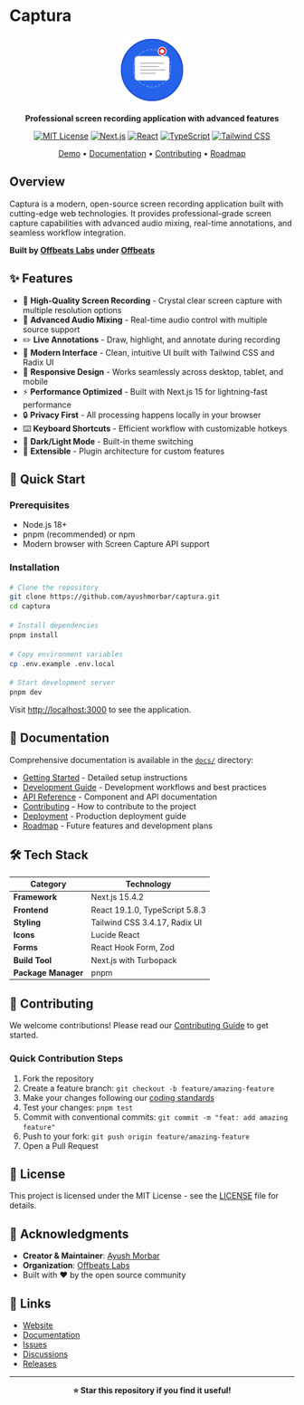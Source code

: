# Captura

<div align="center">
  <img src="https://raw.githubusercontent.com/ayushmorbar/captura/main/public/icon.svg" alt="Captura Logo" width="120" height="120">
  
  **Professional screen recording application with advanced features**
  
  [![MIT License](https://img.shields.io/badge/License-MIT-green.svg)](https://choosealicense.com/licenses/mit/)
  [![Next.js](https://img.shields.io/badge/Next.js-15.4.2-black)](https://nextjs.org/)
  [![React](https://img.shields.io/badge/React-19.1.0-blue)](https://reactjs.org/)
  [![TypeScript](https://img.shields.io/badge/TypeScript-5.8.3-blue)](https://www.typescriptlang.org/)
  [![Tailwind CSS](https://img.shields.io/badge/Tailwind%20CSS-3.4.17-38B2AC)](https://tailwindcss.com/)

  [Demo](https://captura.offbeats.com) • [Documentation](./docs) • [Contributing](./docs/CONTRIBUTING.md) • [Roadmap](./docs/ROADMAP.md)
</div>

## Overview

Captura is a modern, open-source screen recording application built with cutting-edge web technologies. It provides professional-grade screen capture capabilities with advanced audio mixing, real-time annotations, and seamless workflow integration.

**Built by [Offbeats Labs](https://offbeats.com) under [Offbeats](https://offbeats.com)**

## ✨ Features

- 🎥 **High-Quality Screen Recording** - Crystal clear screen capture with multiple resolution options
- 🎤 **Advanced Audio Mixing** - Real-time audio control with multiple source support
- ✏️ **Live Annotations** - Draw, highlight, and annotate during recording
- 🎨 **Modern Interface** - Clean, intuitive UI built with Tailwind CSS and Radix UI
- 📱 **Responsive Design** - Works seamlessly across desktop, tablet, and mobile
- ⚡ **Performance Optimized** - Built with Next.js 15 for lightning-fast performance
- 🔒 **Privacy First** - All processing happens locally in your browser
- ⌨️ **Keyboard Shortcuts** - Efficient workflow with customizable hotkeys
- 🌙 **Dark/Light Mode** - Built-in theme switching
- 🔌 **Extensible** - Plugin architecture for custom features

## 🚀 Quick Start

### Prerequisites

- Node.js 18+ 
- pnpm (recommended) or npm
- Modern browser with Screen Capture API support

### Installation

```bash
# Clone the repository
git clone https://github.com/ayushmorbar/captura.git
cd captura

# Install dependencies
pnpm install

# Copy environment variables
cp .env.example .env.local

# Start development server
pnpm dev
```

Visit [http://localhost:3000](http://localhost:3000) to see the application.

## 📖 Documentation

Comprehensive documentation is available in the [`docs/`](./docs) directory:

- [Getting Started](./docs/getting-started.md) - Detailed setup instructions
- [Development Guide](./docs/development.md) - Development workflows and best practices
- [API Reference](./docs/api.md) - Component and API documentation
- [Contributing](./docs/CONTRIBUTING.md) - How to contribute to the project
- [Deployment](./docs/deployment.md) - Production deployment guide
- [Roadmap](./docs/ROADMAP.md) - Future features and development plans

## 🛠️ Tech Stack

| Category | Technology |
|----------|-----------|
| **Framework** | Next.js 15.4.2 |
| **Frontend** | React 19.1.0, TypeScript 5.8.3 |
| **Styling** | Tailwind CSS 3.4.17, Radix UI |
| **Icons** | Lucide React |
| **Forms** | React Hook Form, Zod |
| **Build Tool** | Next.js with Turbopack |
| **Package Manager** | pnpm |

## 🤝 Contributing

We welcome contributions! Please read our [Contributing Guide](./docs/CONTRIBUTING.md) to get started.

### Quick Contribution Steps

1. Fork the repository
2. Create a feature branch: `git checkout -b feature/amazing-feature`
3. Make your changes following our [coding standards](./docs/CONTRIBUTING.md#coding-standards)
4. Test your changes: `pnpm test`
5. Commit with conventional commits: `git commit -m "feat: add amazing feature"`
6. Push to your fork: `git push origin feature/amazing-feature`
7. Open a Pull Request

## 📄 License

This project is licensed under the MIT License - see the [LICENSE](LICENSE) file for details.

## 🙏 Acknowledgments

- **Creator & Maintainer**: [Ayush Morbar](https://github.com/ayushmorbar)
- **Organization**: [Offbeats Labs](https://offbeats.com)
- Built with ❤️ by the open source community

## 🔗 Links

- [Website](https://captura.offbeats.com)
- [Documentation](./docs)
- [Issues](https://github.com/ayushmorbar/captura/issues)
- [Discussions](https://github.com/ayushmorbar/captura/discussions)
- [Releases](https://github.com/ayushmorbar/captura/releases)

---

<div align="center">
  <strong>⭐ Star this repository if you find it useful!</strong>
</div>
